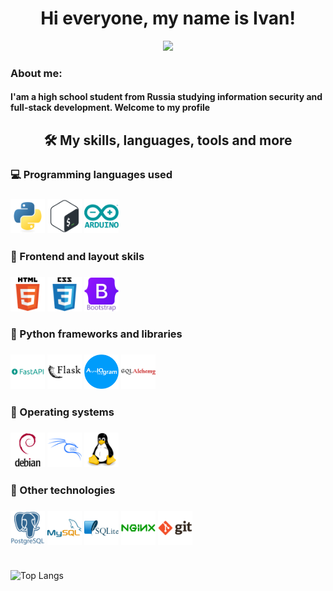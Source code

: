 <h1 align="center">Hi everyone, my name is Ivan!</h1>
<div class="head" align="center">
  <img src="https://media.giphy.com/media/KxbHmvL3MGcctzlfdX/giphy.gif" width=500>
</div>
<h3 align="start">
  About me:
</h3>
<h4 align="start">
   I'am a high school student from Russia studying information security and full-stack development. Welcome to my profile
</h4>

<h2 align='center'>
🛠️ My skills, languages, tools and more
  <br>
</h2>

<h3 align='start'>
  💻 Programming languages ​​used
  <br>
</h3>

<h3 align="start">
  <img src="https://github.com/devicons/devicon/blob/master/icons/python/python-original.svg" title="python"  alt="python" width="55" height="55"/>
  <img src="https://github.com/devicons/devicon/blob/master/icons/bash/bash-original.svg" title="bash"  alt="bash" width="55" height="55"/>
  <img src="https://github.com/devicons/devicon/blob/master/icons/arduino/arduino-original-wordmark.svg" title="arduino"  alt="arduino" width="55" height="55"/>
  <br>
</h3>

<h3 align='start'>
 📱 Frontend and layout skils
  <br>
</h3>

<h3 align="start">
  <img src="https://github.com/devicons/devicon/blob/master/icons/html5/html5-original-wordmark.svg" title="html"  alt="html" width="55" height="55"/>
  <img src="https://github.com/devicons/devicon/blob/master/icons/css3/css3-original-wordmark.svg" title="css"  alt="css" width="55" height="55"/>
  <img src="https://github.com/devicons/devicon/blob/master/icons/bootstrap/bootstrap-original-wordmark.svg" title="bootstrap"  alt="bootstrap" width="55" height="55"/>
  <br>
</h3>

<h3 align='start'>
 🔧 Python frameworks and libraries
  <br>
</h3>

<h3 align="start">
  <img src="https://github.com/devicons/devicon/blob/master/icons/fastapi/fastapi-original-wordmark.svg" title="fastapi"  alt="fastapi" width="55" height="55"/>
  <img src="https://github.com/devicons/devicon/blob/master/icons/flask/flask-original-wordmark.svg" title="flask"  alt="flask" width="55" height="55"/>
  <img src="https://github.com/darkfos/darkfos/blob/main/33784865.png" title="aiogram"  alt="aiogram" width="55" height="55"/>
  <img src="https://github.com/devicons/devicon/blob/master/icons/sqlalchemy/sqlalchemy-original-wordmark.svg" title="sqlalhimy"  alt="sqlalhimy" width="55" height="55"/>
  <br>
</h3>

<h3 align='start'>
 💾 Operating systems
  <br>
</h3>

<h3 align="start">
<img src="https://github.com/devicons/devicon/blob/master/icons/debian/debian-original-wordmark.svg" title="debian"  alt="debian" width="55" height="55"/>
<img src="https://github.com/canaleal/devicon/blob/new-icon-kali-linux/icons/kalilinux/kalilinux-original-wordmark.svg" title="kali"  alt="kali" width="55" height="55"/>
<img src="https://github.com/devicons/devicon/blob/master/icons/linux/linux-original.svg" title="linux"  alt="linux" width="55" height="55"/>
  <br>
</h3>

<h3 align='start'>
📁 Other technologies
  <br>
</h3>

<h3 align="start">
  <img src="https://github.com/devicons/devicon/blob/detaspace/icons/postgresql/postgresql-plain-wordmark.svg" title="postgres"  alt="postgres" width="55" height="55"/>
  <img src="https://github.com/devicons/devicon/blob/master/icons/mysql/mysql-original-wordmark.svg" title="mysql"  alt="mysql" width="55" height="55"/>
  <img src="https://github.com/devicons/devicon/blob/master/icons/sqlite/sqlite-original-wordmark.svg" title="sqlite"  alt="sqlite" width="55" height="55"/>
  <img src="https://github.com/devicons/devicon/blob/master/icons/nginx/nginx-original.svg" title="nginx"  alt="nginx" width="55" height="55"/>
  <img src="https://github.com/devicons/devicon/blob/master/icons/git/git-original-wordmark.svg" title="git"  alt="git" width="55" height="55"/>
  <br><br>
</h3>


![Top Langs](https://github-readme-stats.vercel.app/api/top-langs/?username=kernel-paniccc&layout=compact&theme=vision-friendly-dark)



